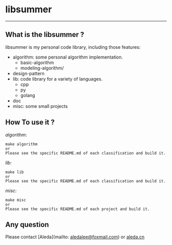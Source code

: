 # libsummer   
---------------------------------------------------------
## What is the libsummer ?   
libsummer is my personal code library, including those features:   

* algorithm: some personal algorithm implementation.   
    - basic-algorithm   
    - modeling-algorithm/   
* design-pattern
* lib: code library for a variety of languages.   
    - cpp   
    - py   
    - golang   
* doc
* misc: some small projects

## How To use it ?   

*algorithm*:

    make algorithm
    or
    Please see the specific README.md of each classification and build it.

*lib:*

    make lib
    or
    Please see the specific README.md of each classification and build it.

*misc:*

    make misc
    or
    Please see the specific README.md of each project and build it.

## Any question   
Please contact [Aleda](mailto: aledalee@foxmail.com) or [aleda.cn](http://aleda.cn)
